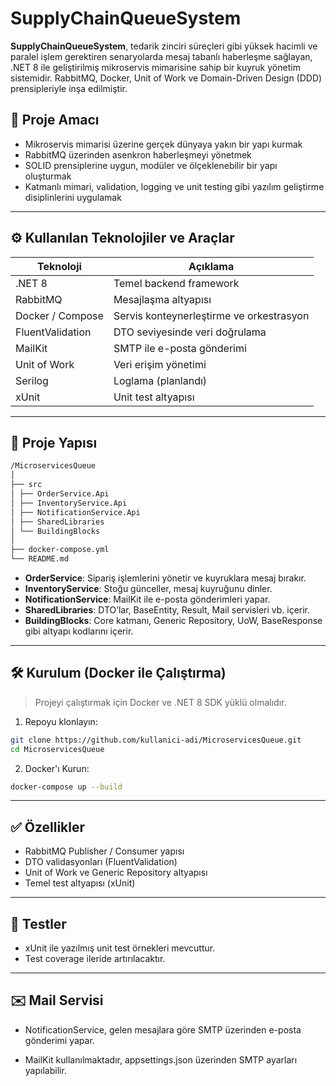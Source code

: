 # SupplyChainQueueSystem

**SupplyChainQueueSystem**, tedarik zinciri süreçleri gibi yüksek hacimli ve paralel işlem gerektiren senaryolarda mesaj tabanlı haberleşme sağlayan, .NET 8 ile geliştirilmiş mikroservis mimarisine sahip bir kuyruk yönetim sistemidir. RabbitMQ, Docker, Unit of Work ve Domain-Driven Design (DDD) prensipleriyle inşa edilmiştir.

## 🚀 Proje Amacı

- Mikroservis mimarisi üzerine gerçek dünyaya yakın bir yapı kurmak  
- RabbitMQ üzerinden asenkron haberleşmeyi yönetmek  
- SOLID prensiplerine uygun, modüler ve ölçeklenebilir bir yapı oluşturmak  
- Katmanlı mimari, validation, logging ve unit testing gibi yazılım geliştirme disiplinlerini uygulamak

---

## ⚙️ Kullanılan Teknolojiler ve Araçlar

| Teknoloji         | Açıklama                                      |
|------------------|-----------------------------------------------|
| .NET 8           | Temel backend framework                       |
| RabbitMQ         | Mesajlaşma altyapısı                          |
| Docker / Compose | Servis konteynerleştirme ve orkestrasyon      |
| FluentValidation | DTO seviyesinde veri doğrulama                |
| MailKit          | SMTP ile e-posta gönderimi                    |
| Unit of Work     | Veri erişim yönetimi                          |
| Serilog          | Loglama (planlandı)                           |
| xUnit            | Unit test altyapısı                           |

---

## 🧱 Proje Yapısı

```bash
/MicroservicesQueue
│
├── src
│ ├── OrderService.Api
│ ├── InventoryService.Api
│ ├── NotificationService.Api
│ ├── SharedLibraries
│ └── BuildingBlocks
│
├── docker-compose.yml
└── README.md
```
- **OrderService**: Sipariş işlemlerini yönetir ve kuyruklara mesaj bırakır.
- **InventoryService**: Stoğu günceller, mesaj kuyruğunu dinler.
- **NotificationService**: MailKit ile e-posta gönderimleri yapar.
- **SharedLibraries**: DTO’lar, BaseEntity, Result, Mail servisleri vb. içerir.
- **BuildingBlocks**: Core katmanı, Generic Repository, UoW, BaseResponse gibi altyapı kodlarını içerir.

---

## 🛠️ Kurulum (Docker ile Çalıştırma)

> Projeyi çalıştırmak için Docker ve .NET 8 SDK yüklü olmalıdır.

1. Repoyu klonlayın:

```bash
git clone https://github.com/kullanici-adi/MicroservicesQueue.git
cd MicroservicesQueue
```
2. Docker'ı Kurun:
```bash
docker-compose up --build
```
---
## ✅ Özellikler

-  RabbitMQ Publisher / Consumer yapısı
-  DTO validasyonları (FluentValidation)
-  Unit of Work ve Generic Repository altyapısı
-  Temel test altyapısı (xUnit)
---
## 🧪 Testler

- xUnit ile yazılmış unit test örnekleri mevcuttur.
- Test coverage ileride artırılacaktır.
---
## ✉️ Mail Servisi

- NotificationService, gelen mesajlara göre SMTP üzerinden e-posta gönderimi yapar.

- MailKit kullanılmaktadır, appsettings.json üzerinden SMTP ayarları yapılabilir.


